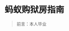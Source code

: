 # 蚂蚁购狱房指南

> 前言：本人毕业

<!--stackedit_data:
eyJoaXN0b3J5IjpbMjEwNTk2NDU2NSwyMTM1MDI1MDYzLDE4NT
U1NTIwNjBdfQ==
-->